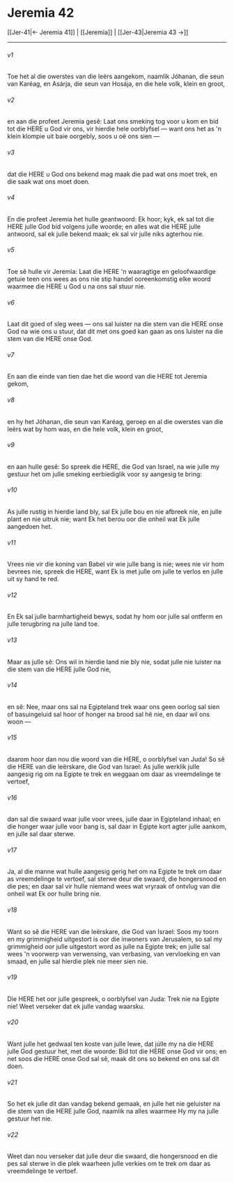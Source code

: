# Jeremia 42

[[Jer-41|← Jeremia 41]] | [[Jeremia]] | [[Jer-43|Jeremia 43 →]]
***

###### v1
Toe het al die owerstes van die leërs aangekom, naamlik Jóhanan, die seun van Karéag, en Asárja, die seun van Hosája, en die hele volk, klein en groot, 
###### v2
en aan die profeet Jeremia gesê: Laat ons smeking tog voor u kom en bid tot die HERE u God vir ons, vir hierdie hele oorblyfsel — want ons het as 'n klein klompie uit baie oorgebly, soos u oë ons sien — 
###### v3
dat die HERE u God ons bekend mag maak die pad wat ons moet trek, en die saak wat ons moet doen. 
###### v4
En die profeet Jeremia het hulle geantwoord: Ek hoor; kyk, ek sal tot die HERE julle God bid volgens julle woorde; en alles wat die HERE julle antwoord, sal ek julle bekend maak; ek sal vir julle niks agterhou nie. 
###### v5
Toe sê hulle vir Jeremia: Laat die HERE 'n waaragtige en geloofwaardige getuie teen ons wees as ons nie stip handel ooreenkomstig elke woord waarmee die HERE u God u na ons sal stuur nie. 
###### v6
Laat dit goed of sleg wees — ons sal luister na die stem van die HERE onse God na wie ons u stuur, dat dit met ons goed kan gaan as ons luister na die stem van die HERE onse God. 
###### v7
En aan die einde van tien dae het die woord van die HERE tot Jeremia gekom, 
###### v8
en hy het Jóhanan, die seun van Karéag, geroep en al die owerstes van die leërs wat by hom was, en die hele volk, klein en groot, 
###### v9
en aan hulle gesê: So spreek die HERE, die God van Israel, na wie julle my gestuur het om julle smeking eerbiediglik voor sy aangesig te bring: 
###### v10
As julle rustig in hierdie land bly, sal Ek julle bou en nie afbreek nie, en julle plant en nie uitruk nie; want Ek het berou oor die onheil wat Ek julle aangedoen het. 
###### v11
Vrees nie vir die koning van Babel vir wie julle bang is nie; wees nie vir hom bevrees nie, spreek die HERE, want Ek is met julle om julle te verlos en julle uit sy hand te red. 
###### v12
En Ek sal julle barmhartigheid bewys, sodat hy hom oor julle sal ontferm en julle terugbring na julle land toe. 
###### v13
Maar as julle sê: Ons wil in hierdie land nie bly nie, sodat julle nie luister na die stem van die HERE julle God nie, 
###### v14
en sê: Nee, maar ons sal na Egipteland trek waar ons geen oorlog sal sien of basuingeluid sal hoor of honger na brood sal hê nie, en daar wil ons woon — 
###### v15
daarom hoor dan nou die woord van die HERE, o oorblyfsel van Juda! So sê die HERE van die leërskare, die God van Israel: As julle werklik julle aangesig rig om na Egipte te trek en weggaan om daar as vreemdelinge te vertoef, 
###### v16
dan sal die swaard waar julle voor vrees, julle daar in Egipteland inhaal; en die honger waar julle voor bang is, sal daar in Egipte kort agter julle aankom, en julle sal daar sterwe. 
###### v17
Ja, al die manne wat hulle aangesig gerig het om na Egipte te trek om daar as vreemdelinge te vertoef, sal sterwe deur die swaard, die hongersnood en die pes; en daar sal vir hulle niemand wees wat vryraak of ontvlug van die onheil wat Ek oor hulle bring nie. 
###### v18
Want so sê die HERE van die leërskare, die God van Israel: Soos my toorn en my grimmigheid uitgestort is oor die inwoners van Jerusalem, so sal my grimmigheid oor julle uitgestort word as julle na Egipte trek; en julle sal wees 'n voorwerp van verwensing, van verbasing, van vervloeking en van smaad, en julle sal hierdie plek nie meer sien nie. 
###### v19
Die HERE het oor julle gespreek, o oorblyfsel van Juda: Trek nie na Egipte nie! Weet verseker dat ek julle vandag waarsku. 
###### v20
Want julle het gedwaal ten koste van julle lewe, dat júlle my na die HERE julle God gestuur het, met die woorde: Bid tot die HERE onse God vir ons; en net soos die HERE onse God sal sê, maak dit ons so bekend en ons sal dit doen. 
###### v21
So het ek julle dit dan vandag bekend gemaak, en julle het nie geluister na die stem van die HERE julle God, naamlik na alles waarmee Hy my na julle gestuur het nie. 
###### v22
Weet dan nou verseker dat julle deur die swaard, die hongersnood en die pes sal sterwe in die plek waarheen julle verkies om te trek om daar as vreemdelinge te vertoef. 
